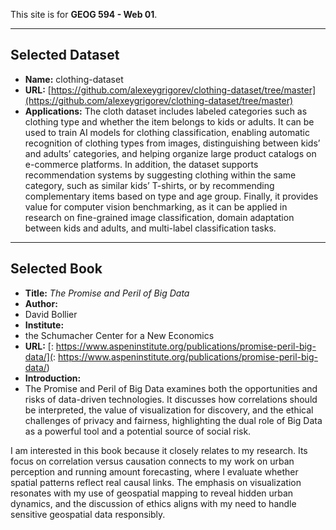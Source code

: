 This site is for **GEOG 594 - Web 01**.  

---

## Selected Dataset  
- **Name:**
clothing-dataset  
- **URL:**
[https://github.com/alexeygrigorev/clothing-dataset/tree/master](https://github.com/alexeygrigorev/clothing-dataset/tree/master)  
- **Applications:**
The cloth dataset includes labeled categories such as clothing type and whether the item belongs to kids or adults. It can be used to train AI models for clothing classification, enabling automatic recognition of clothing types from images, distinguishing between kids’ and adults’ categories, and helping organize large product catalogs on e-commerce platforms. In addition, the dataset supports recommendation systems by suggesting clothing within the same category, such as similar kids’ T-shirts, or by recommending complementary items based on type and age group. Finally, it provides value for computer vision benchmarking, as it can be applied in research on fine-grained image classification, domain adaptation between kids and adults, and multi-label classification tasks.  

---

## Selected Book  
- **Title:** *The Promise and Peril of Big Data*
- **Author:**
- David Bollier
- **Institute:**
- the Schumacher Center for a New Economics  
- **URL:** [: https://www.aspeninstitute.org/publications/promise-peril-big-data/](: https://www.aspeninstitute.org/publications/promise-peril-big-data/)  
- **Introduction:**
- The Promise and Peril of Big Data examines both the opportunities and risks of data-driven technologies. It discusses how correlations should be interpreted, the value of visualization for discovery, and the ethical challenges of privacy and fairness, highlighting the dual role of Big Data as a powerful tool and a potential source of social risk.

I am interested in this book because it closely relates to my research. Its focus on correlation versus causation connects to my work on urban perception and running amount forecasting, where I evaluate whether spatial patterns reflect real causal links. The emphasis on visualization resonates with my use of geospatial mapping to reveal hidden urban dynamics, and the discussion of ethics aligns with my need to handle sensitive geospatial data responsibly. 
